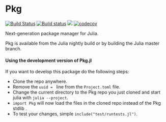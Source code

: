 # Pkg

[![Build Status](https://travis-ci.org/JuliaLang/Pkg.jl.svg?branch=master)](https://travis-ci.org/JuliaLang/Pkg.jl) [![Build status](https://ci.appveyor.com/api/projects/status/ywiwk98gvye1ov6x/branch/master?svg=true)](https://ci.appveyor.com/project/KristofferC/pkg3-jl-li0m6/branch/master) [![](https://img.shields.io/badge/docs-latest-blue.svg)](https://julialang.github.io/Pkg.jl/latest/) [![codecov](https://codecov.io/gh/JuliaLang/Pkg.jl/branch/master/graph/badge.svg)](https://codecov.io/gh/JuliaLang/Pkg.jl)

Next-generation package manager for Julia.

Pkg is available from the Julia nightly build or by building the Julia master branch.


#### Using the development version of Pkg.jl

If you want to develop this package do the following steps:
- Clone the repo anywhere.
- Remove the `uuid = ` line from the `Project.toml` file.
- Change the current directory to the Pkg repo you just cloned and start julia with `julia --project`.
- `import Pkg` will now load the files in the cloned repo instead of the Pkg stdlib .
- To test your changes, simple `include("test/runtests.jl")`.
